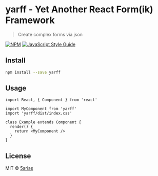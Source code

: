 # yarff - Yet Another React Form(ik) Framework

> Create complex forms via json

[![NPM](https://img.shields.io/npm/v/yarff.svg)](https://www.npmjs.com/package/yarff) [![JavaScript Style Guide](https://img.shields.io/badge/code_style-standard-brightgreen.svg)](https://standardjs.com)

## Install

```bash
npm install --save yarff
```

## Usage

```tsx
import React, { Component } from 'react'

import MyComponent from 'yarff'
import 'yarff/dist/index.css'

class Example extends Component {
  render() {
    return <MyComponent />
  }
}
```

## License

MIT © [5arias](https://github.com/5arias)

